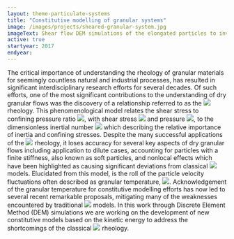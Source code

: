 ```yaml
---
layout: theme-particulate-systems
title: "Constitutive modelling of granular systems"
image: /images/projects/sheared-granular-system.jpg
imageText: Shear flow DEM simulations of the elongated particles to investigate the characteristics of our newly developed kinetic energy-based constitutive models.
active: true
startyear: 2017
endyear:
---
```


The critical importance of understanding the rheology of granular materials for seemingly countless natural and industrial processes, has resulted in significant interdisciplinary research efforts for several decades. Of such efforts, one of the most significant contributions to the understanding of dry granular flows was the discovery of a relationship referred to as the <img src="https://render.githubusercontent.com/render/math?math=\mu(I)">
rheology. This phenomenological model relates the shear stress to confining pressure ratio <img src="https://render.githubusercontent.com/render/math?math=\mu\equiv 
\tau/P">, with shear stress <img src="https://render.githubusercontent.com/render/math?math=\tau"> and pressure <img src="https://render.githubusercontent.com/render/math?math=P">, to the dimensionless inertial number <img src="https://render.githubusercontent.com/render/math?math=I"> which describing the relative importance of inertia and confining stresses. Despite the many successful applications of the <img src="https://render.githubusercontent.com/render/math?math=\mu(I)"> rheology, it loses accuracy for several key aspects of dry granular flows including application to dilute cases, accounting for particles with a finite stiffness, also known as soft particles, and nonlocal effects which have been highlighted as causing significant deviations from classical <img src="https://render.githubusercontent.com/render/math?math=\mu(I)"> models. Elucidated from this model, is the roll of the particle velocity fluctuations often described as granular temperature, <img src="https://render.githubusercontent.com/render/math?math=T">. Acknowledgement of the granular temperature for constitutive modelling efforts has now led to several recent remarkable proposals, mitigating many of the weaknesses
encountered by traditional <img src="https://render.githubusercontent.com/render/math?math=\mu(I)"> models.
In this work through Discrete Element Method (DEM) simulations we are working on the development of new constitutive models based on the kinetic energy to address the shortcomings of the classical <img src="https://render.githubusercontent.com/render/math?math=\mu(I)"> rheology.  
